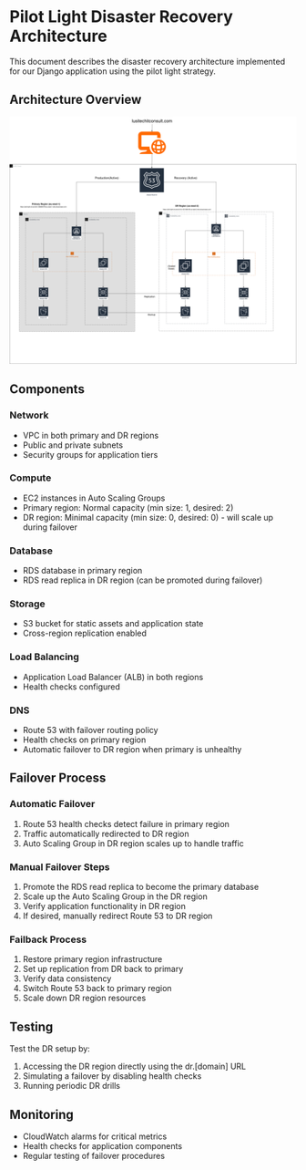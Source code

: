 # Pilot Light Disaster Recovery Architecture

This document describes the disaster recovery architecture implemented for our Django application using the pilot light strategy.

## Architecture Overview
![fgds](./src/dr.drawio.png)

## Components

### Network
- VPC in both primary and DR regions
- Public and private subnets
- Security groups for application tiers

### Compute
- EC2 instances in Auto Scaling Groups
- Primary region: Normal capacity (min size: 1, desired: 2)
- DR region: Minimal capacity (min size: 0, desired: 0) - will scale up during failover

### Database
- RDS database in primary region
- RDS read replica in DR region (can be promoted during failover)

### Storage
- S3 bucket for static assets and application state
- Cross-region replication enabled

### Load Balancing
- Application Load Balancer (ALB) in both regions
- Health checks configured

### DNS
- Route 53 with failover routing policy
- Health checks on primary region
- Automatic failover to DR region when primary is unhealthy

## Failover Process

### Automatic Failover
1. Route 53 health checks detect failure in primary region
2. Traffic automatically redirected to DR region
3. Auto Scaling Group in DR region scales up to handle traffic

### Manual Failover Steps
1. Promote the RDS read replica to become the primary database
2. Scale up the Auto Scaling Group in the DR region
3. Verify application functionality in DR region
4. If desired, manually redirect Route 53 to DR region

### Failback Process
1. Restore primary region infrastructure
2. Set up replication from DR back to primary
3. Verify data consistency
4. Switch Route 53 back to primary region
5. Scale down DR region resources

## Testing

Test the DR setup by:
1. Accessing the DR region directly using the dr.[domain] URL
2. Simulating a failover by disabling health checks
3. Running periodic DR drills

## Monitoring

- CloudWatch alarms for critical metrics
- Health checks for application components
- Regular testing of failover procedures
